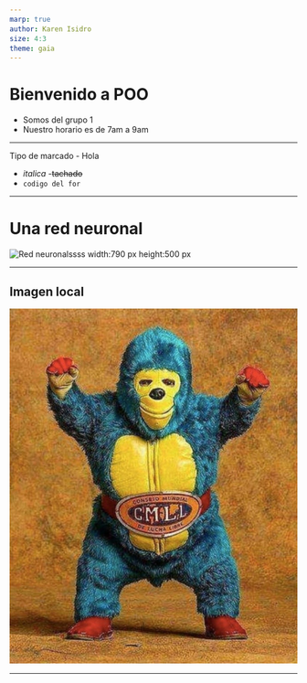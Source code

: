 ```yaml
---
marp: true
author: Karen Isidro
size: 4:3
theme: gaia
---
```

# Bienvenido a POO
- Somos del grupo 1
- Nuestro horario es de 7am a 9am
---
Tipo de marcado
    - Hola
- *italica*
-~~tachado~~
- `codigo del for`
---

# Una red neuronal
![Red neuronalssss width:790 px height:500 px](https://www.codificandobits.com/img/posts/2018-09-03/dnn.png)

---
## Imagen local
![kemonito height:500px](3-kemonito.jpg_1110114649.jpg)

---